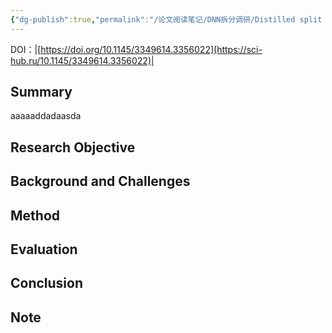 ```yaml
---
{"dg-publish":true,"permalink":"/论文阅读笔记/DNN拆分调研/Distilled split deep neural networks for edge-assisted real-time systems/"}
---
```


DOI：|[https://doi.org/10.1145/3349614.3356022](https://sci-hub.ru/10.1145/3349614.3356022)|
## Summary
aaaaaddadaasda

## Research Objective

## Background and Challenges

## Method

## Evaluation

## Conclusion

## Note

